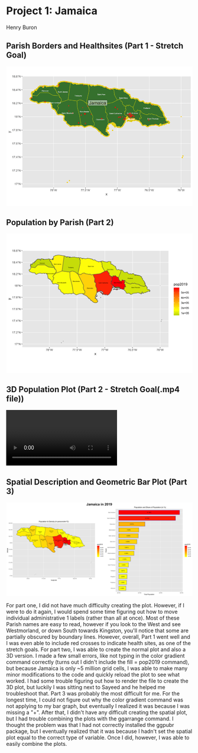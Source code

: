 # Project 1: Jamaica

Henry Buron

## Parish Borders and Healthsites (Part 1 - Stretch Goal)

![](jaimaica_gadm.png)

## Population by Parish (Part 2)

![](jam_pop2019C.png)

## 3D Population Plot (Part 2 - Stretch Goal(.mp4 file))

![](jam_pop2019E.mp4)

## Spatial Description and Geometric Bar Plot (Part 3)

![](jam_final1.png)

For part one, I did not have much difficulty creating the plot. However, if I were to do it again, I would spend some time figuring out how to move individual administrative 1 labels (rather than all at once). Most of these Parish names are easy to read, however if you look to the West and see Westmorland, or down South towards Kingston, you'll notice that some are partially obscured by boundary lines. However, overall, Part 1 went well and I was even able to include red crosses to indicate health sites, as one of the stretch goals. For part two, I was able to create the normal plot and also a 3D version. I made a few small errors, like not typing in the color gradient command correctly (turns out I didn't include the fill = pop2019 command), but because Jamaica is only ~5 million grid cells, I was able to make many minor modifications to the code and quickly reload the plot to see what worked. I had some trouble figuring out how to render the file to create the 3D plot, but luckily I was sitting next to Sayeed and he helped me troubleshoot that. Part 3 was probably the most difficult for me. For the longest time, I could not figure out why the color gradient command was not applying to my bar graph, but eventually I realized it was because I was missing a "+". After that, I didn't have any difficult creating the spatial plot, but I had trouble combining the plots with the ggarrange command. I thought the problem was that I had not correctly installed the ggpubr package, but I eventually realized that it was because I hadn't set the spatial plot equal to the correct type of variable. Once I did, however, I was able to easily combine the plots.
